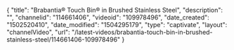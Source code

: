 {
    "title": "Brabantia&reg; Touch Bin&reg; in Brushed Stainless Steel",
    "description": "",
    "channelid": "114661406",
    "videoid": "109978496",
    "date_created": "1502520410",
    "date_modified": "1504295179",
    "type": "captivate",
    "layout": "channelVideo",
    "url": "\/latest-videos\/brabantia-touch-bin-in-brushed-stainless-steel\/114661406-109978496"
}